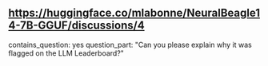 ## https://huggingface.co/mlabonne/NeuralBeagle14-7B-GGUF/discussions/4

contains_question: yes
question_part: "Can you please explain why it was flagged on the LLM Leaderboard?"